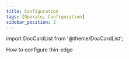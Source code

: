 ```yaml
---
title: Configuration
tags: [Operate, Configuration]
sidebar_position: 2
---
```


import DocCardList from '@theme/DocCardList';

How to configure thin-edge

<DocCardList />
